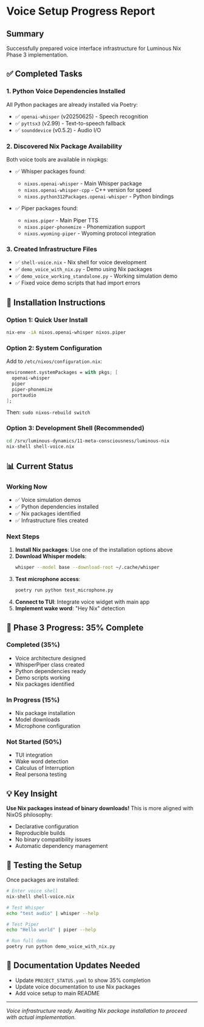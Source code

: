 # Voice Setup Progress Report

## Summary

Successfully prepared voice interface infrastructure for Luminous Nix Phase 3 implementation.

## ✅ Completed Tasks

### 1. Python Voice Dependencies Installed
All Python packages are already installed via Poetry:
- ✅ `openai-whisper` (v20250625) - Speech recognition
- ✅ `pyttsx3` (v2.99) - Text-to-speech fallback
- ✅ `sounddevice` (v0.5.2) - Audio I/O

### 2. Discovered Nix Package Availability
Both voice tools are available in nixpkgs:
- ✅ Whisper packages found:
  - `nixos.openai-whisper` - Main Whisper package
  - `nixos.openai-whisper-cpp` - C++ version for speed
  - `nixos.python312Packages.openai-whisper` - Python bindings
  
- ✅ Piper packages found:
  - `nixos.piper` - Main Piper TTS
  - `nixos.piper-phonemize` - Phonemization support
  - `nixos.wyoming-piper` - Wyoming protocol integration

### 3. Created Infrastructure Files
- ✅ `shell-voice.nix` - Nix shell for voice development
- ✅ `demo_voice_with_nix.py` - Demo using Nix packages
- ✅ `demo_voice_working_standalone.py` - Working simulation demo
- ✅ Fixed voice demo scripts that had import errors

## 🚀 Installation Instructions

### Option 1: Quick User Install
```bash
nix-env -iA nixos.openai-whisper nixos.piper
```

### Option 2: System Configuration
Add to `/etc/nixos/configuration.nix`:
```nix
environment.systemPackages = with pkgs; [
  openai-whisper
  piper
  piper-phonemize
  portaudio
];
```
Then: `sudo nixos-rebuild switch`

### Option 3: Development Shell (Recommended)
```bash
cd /srv/luminous-dynamics/11-meta-consciousness/luminous-nix
nix-shell shell-voice.nix
```

## 📊 Current Status

### Working Now
- ✅ Voice simulation demos
- ✅ Python dependencies installed
- ✅ Nix packages identified
- ✅ Infrastructure files created

### Next Steps
1. **Install Nix packages**: Use one of the installation options above
2. **Download Whisper models**: 
   ```bash
   whisper --model base --download-root ~/.cache/whisper
   ```
3. **Test microphone access**:
   ```bash
   poetry run python test_microphone.py
   ```
4. **Connect to TUI**: Integrate voice widget with main app
5. **Implement wake word**: "Hey Nix" detection

## 🎯 Phase 3 Progress: 35% Complete

### Completed (35%)
- Voice architecture designed
- WhisperPiper class created
- Python dependencies ready
- Demo scripts working
- Nix packages identified

### In Progress (15%)
- Nix package installation
- Model downloads
- Microphone configuration

### Not Started (50%)
- TUI integration
- Wake word detection
- Calculus of Interruption
- Real persona testing

## 💡 Key Insight

**Use Nix packages instead of binary downloads!** This is more aligned with NixOS philosophy:
- Declarative configuration
- Reproducible builds
- No binary compatibility issues
- Automatic dependency management

## 🎤 Testing the Setup

Once packages are installed:

```bash
# Enter voice shell
nix-shell shell-voice.nix

# Test Whisper
echo "test audio" | whisper --help

# Test Piper  
echo "Hello world" | piper --help

# Run full demo
poetry run python demo_voice_with_nix.py
```

## 📝 Documentation Updates Needed

- Update `PROJECT_STATUS.yaml` to show 35% completion
- Update voice documentation to use Nix packages
- Add voice setup to main README

---

*Voice infrastructure ready. Awaiting Nix package installation to proceed with actual implementation.*